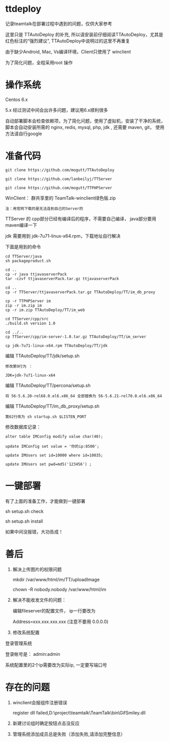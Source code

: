 ttdeploy
========

记录teamtalk在部署过程中遇到的问题，仅供大家参考

这里只是 TTAutoDeploy 的补充, 所以请安装前仔细阅读TTAutoDeploy，尤其是红色标注的“强烈建议”, TTAutoDeploy中说明过的这里不再重复

由于缺少Android, Mac, Vs编译环境，Client只使用了 winclient

为了简化问题，全程采用root 操作

# 操作系统

Centos 6.x 

5.x 经过测试中间会出许多问题，建议用6.x顺利很多

自动部署脚本会检查依赖项，为了简化问题，使用了虚拟机，安装了干净的系统，脚本会自动安装所需的 nginx, redis, mysql, php, jdk
, 还需要 maven, git， 使用方法请自行google

# 准备代码

````
git clone https://github.com/mogutt/TTAutoDeploy

git clone https://github.com/lanbeilyj/TTServer

git clone https://github.com/mogutt/TTPHPServer
````

WinClient：
	群共享里的 TeamTalk-winclient绿色版.zip
	
	注：用官网下载的是无法连到自己的Server的

TTServer 的 cpp部分已经有编译后的程序，不需要自己编译， java部分要用maven编译一下

jdk 需要用到 jdk-7u71-linux-x64.rpm，下载地址自行解决

下面是用到的命令

````
cd TTServer/java
sh packageproduct.sh

cd ..
cp -r java ttjavaserverPack
tar -czvf ttjavaserverPack.tar.gz ttjavaserverPack

cd ..
cp -r TTServer/ttjavaserverPack.tar.gz TTAutoDeploy/TT/im_db_proxy

cp -r TTPHPServer im
zip -r im.zip im
cp -r im.zip TTAutoDeploy/TT/im_web

cd TTServer/cpp/src
./build.sh version 1.0

cd ../..
cp TTServer/cpp/im-server-1.0.tar.gz TTAutoDeploy/TT/im_server

cp jdk-7u71-linux-x64.rpm TTAutoDeploy/TT/jdk

````

编辑 TTAutoDeploy/TT/jdk/setup.sh

	修改第9行为 ： 

	JDK=jdk-7u71-linux-x64


编辑 TTAutoDeploy/TT/percona/setup.sh

	将 56-5.6.20-rel68.0.el6.x86_64 全部替换为 56-5.6.21-rel70.0.el6.x86_64

编辑 TTAutoDeploy/TT/im_db_proxy/setup.sh

	第62行改为 sh startup.sh $LISTEN_PORT

修改数据库记录：

	alter table IMConfig modify value char(40);
	
	update IMConfig set value = '你的ip:8500';

	update IMUsers set id=10000 where id=10035;

	update IMUsers set pwd=md5('123456') ;

# 一键部署

有了上面的准备工作，才能做到一键部署

sh setup.sh check

sh setup.sh install

如果中间没报错，大功告成！


# 善后

1. 解决上传图片的权限问题

	mkdir /var/www/html/im/TT/uploadImage

	chown -R nobody.nobody /var/www/html/im

2. 解决不能收发文件的问题：

	编辑fileserver的配置文件， ip一行要改为   

	Address=xxx.xxx.xxx.xxx   (注意不要用 0.0.0.0)


3. 修改系统配置

登录管理系统

登录帐号是： admin:admin

系统配置里的2个ip需要改为实际ip, 一定要写端口号

# 存在的问题

1. winclient会报组件注册错误

	register dll failed,D:\project\teamtalk\TeamTalk\bin\\GifSmiley.dll

2. 新建讨论组时确定按钮点击没反应

3. 管理系统添加成员总是失败（添加失败,请添加完整信息）
